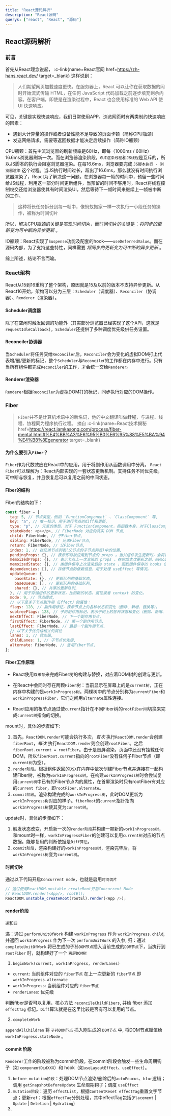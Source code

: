 ```yaml
---
title: "React源码解析"
description: "React源码"
querys: ["react", "React", "源码"]
---
```


## React源码解析

### 前言

首先从React理念说起， :c-link{name=React官网 href=https://zh-hans.react.dev/ target=\_blank} 这样说到：

> 人们期望网页加载速度更快。在服务器上，React 可以让你在获取数据的同时开始流式传输 HTML，在任何 JavaScript 代码加载之前逐步填充剩余内容。在客户端，即使是在渲染过程中，React 也会使用标准的 Web API 使 UI 快速响应。

可见，关键是实现快速响应，我们日常使用APP、浏览网页时有两类制约快速响应的因素：

- 遇到大计算量的操作或者设备性能不足导致的页面卡顿（简称CPU瓶颈）
- 发送网络请求，需要等返回数据才能决定后续操作（简称IO瓶颈）

CPU瓶颈：首先主流浏览器的刷新频率是60Hz，即每（1000ms / 60Hz）16.6ms浏览器刷新一次。而在浏览器渲染阶段，`GUI渲染线程`和`JS线程`是互斥的，所以JS脚本的执行会阻塞浏览器渲染。在每16.6ms，浏览器要完成 `JS脚本执行 - 浏览器渲染` 这个过程。当JS执行时间过长，超出了16.6ms，那么就没有时间执行浏览器渲染了，React为了解决这一问题，在浏览器每一帧的时间中，预留一些时间给JS线程，利用这一部分时间更新组件，当预留的时间不够用时，React将线程控制权交还给浏览器使其有时间渲染UI，然后等待下一帧时间来继续上一帧被中断的工作。

> 这种将长任务拆分到每一帧中，像蚂蚁搬家一样一次执行一小段任务的操作，被称为时间切片

所以，解决CPU瓶颈的关键是实现时间切片，而时间切片的关键是：_将同步的更新变为可中断的异步更新_ 。

IO瓶颈：React实现了`Suspense`功能及配套的hook——`useDeferredValue`。而在源码内部，为了支持这些特性，同样需要 _将同步的更新变为可中断的异步更新_ 。

综上所述，结论不言而喻。

### React架构

React从15到16重构了整个架构，原因就是15及以前的版本不支持异步更新。从React16开始，架构可以分为三层：`Scheduler`（调度器）、`Reconciler`（协调器）、`Renderer`（渲染器）。

#### Scheduler调度器

除了在空闲时触发回调的功能外（其实部分浏览器已经实现了这个API，这就是`requestIdleCallback`），`Scheduler`还提供了多种调度优先级供任务设置。

#### Reconciler协调器

当`Scheduler`将任务交给`Reconciler`后，`Reconciler`会为变化的虚拟DOM打上代表增/删/更新的标记，整个`Scheduler`与`Reconcile`r的工作都在内存中进行。只有当所有组件都完成`Reconciler`的工作，才会统一交给`Renderer`。

#### Renderer渲染器

`Renderer`根据`Reconciler`为虚拟DOM打的标记，同步执行对应的DOM操作。

### Fiber

> `Fiber`并不是计算机术语中的新名词，他的中文翻译叫做**纤程**，与进程、线程、协程同为程序执行过程。
> 摘自 :c-link{name=React技术揭秘 href=https://react.iamkasong.com/process/fiber-mental.html#%E4%BB%A3%E6%95%B0%E6%95%88%E5%BA%94%E4%B8%8Egenerator target=\_blank}

#### 为什么要引入`Fiber`？

`Fiber`作为代数效应在React中的应用，用于将副作用从函数调用中分离。
`React Fiber`可以理解为：React内部实现的一套状态更新机制。支持任务不同优先级，可中断与恢复，并且恢复后可以复用之前的中间状态。

#### Fiber的结构

Fiber的结构如下：

```js
const fiber = {
  tag: 5, // 节点类型，例如 `FunctionComponent` 、`ClassComponent` 等,
  key: "a", // 唯一标识，用于进行节点的diff和更新,
  type: "p", // 元素的类型，对于 FunctionComponent，指函数本身，对于ClassComponent，指 class，对于 HostComponent，指 DOM 节点 tagName,
  stateNode: <p></p>, // FiberNode 对应的真实 DOM 节点,
  child: FiberNode, // 子Fiber节点,
  sibling: FiberNode, // 兄弟Fiber节点,
  return: FiberNode, // 父Fiber节点,
  index: 1, // 在兄弟节点列表(父节点的子节点列表)中的位置,
  pendingProps: {}, // 表示即将被应用到节点的 props 。当父组件发生更新时，会将新的 props 存储在 pendingProps 中，之后会被应用到节点。
  memoizedProps: {}, // 表示节点上一次渲染的 props 。在完成本次更新之前，memoizedProps 中存储的是上一次渲染时的 props ，用于对比新旧 props 是否发生变化。
  memoizedState: {}, // 类组件保存上次渲染后的 state ，函数组件保存的 hooks 信息。
  dependencies: [], // 存储节点的依赖信息，用于处理 useEffect 等情况。
  updateQueue: {
    baseState: {}, // 更新队列的基础状态,
    baseQueue: [], // 更新队列的基础队列,
    shared: {}, // 共享的更新队列,
  }, // 用于存储组件的更新状态，比如新的状态、属性或者 context 的变化。
  mode: 9, // 节点模式,
  // 以下是关于节点副作用（Effect）的属性：
  flags: 128, // 副作用标记，表示节点上的各种状态和变化（删除、新增、替换等）。
  subtreeFlags: 128, // 子树副作用标记，表示子树上的各种状态和变化（删除、新增、替换等）。
  nextEffect: FiberNode, // 下一个副作用节点,
  firstEffect: FiberNode, // 第一个副作用节点,
  lastEffect: FiberNode, // 最后一个副作用节点,
  // 以下关于优先级相关的属性
  lanes: 1, // 优先级,
  childLanes: 1, // 子节点优先级,
  alternate: FiberNode, // 备用Fiber节点,
};
```

#### Fiber工作原理

- React使用`双缓存`来完成Fiber树的构建与替换，对应着DOM树的创建与更新。

- 在React中会同时存在两颗`Fiber`树：当前显示在屏幕上的是`current树`，正在内存中构建的是`workInProgress树`。两棵树中的节点分别称为`currentFiber`和`workInProgressFiber`，它们之间用`alternate`属性连接。

- React应用的根节点通过使`current`指针在不同Fiber树的`rootFiber`间切换来完成`current树`指向的切换。

mount时，具体的步骤如下:

1. 首先，`ReactDOM.render`可能会执行多次，_首次_ 执行`ReactDOM.render`会创建`fiberRoot`，_每次_ 执行`ReactDOM.render`则会创建`rootFiber`。之后`fiberRoot.current = rootFiber`。由于是首屏渲染，页面中还没有挂载任何DOM，所以`fiberRoot.current`指向的`rootFiber`没有任何子Fiber节点（即`current树`为空）。
2. `render阶段`。根据组件返回的`JSX`在内存中依次创建Fiber节点并连接在一起构建Fiber树，被称为`workInProgress树`。在构建`workInProgress树`时会尝试复用`current树`中已有的Fiber节点内的属性，在首屏渲染时只有rootFiber有对应的`current fiber`，即`rootFiber.alternate`。
3. `commit阶段`。渲染构建完成的`workInProgress树`，此时DOM更新为`workInProgress树`对应的样子。`fiberRoot`的`current`指针指向`workInProgress树`使其变为`current树`。

update时，具体的步骤如下：

1. 触发状态改变，开启新一次的`render阶段`并构建一颗新的`workInProgress树`，和mount时一样，`workInProgressFiber`的创建可以复用`current树`对应的节点数据。能够复用的判断依据是`Diff算法`。
2. `commit阶段`，渲染构建好的`workInProgress树`，渲染完毕后，将`workInProgress树`变为`current树`。

#### 时间切片

通过以下代码开启`Concurrent mode`，也就是启用`时间切片`

```js
// 通过使用ReactDOM.unstable_createRoot开启Concurrent Mode
// ReactDOM.render(<App/>, rootEl);
ReactDOM.unstable_createRoot(rootEl).render(<App />);
```

#### render阶段

`递`和`归`

递：通过 `performUnitOfWork` 构建 `workInProgress` 作为 `workInProgress.child`, 并返回 `workInProgress` 作为下一次 `performUnitWork` 的入参,
归：通过 `completeUnitOfWork` 将已生成的子孙`DOM节点`插入当前生成的`DOM节点`下，当执行到 `rootFiber` 时，就构建好了一个 `离屏DOM树`

1. `beginWork(current, workInProgress, renderLanes)`

- `current`: 当前组件对应的 `fiber节点` 在上一次更新的 `fiber节点` 即 `workInProgress.alternate`
- `workInProgress`: 当前组件对应的 `fiber节点`
- `renderLanes`: 优先级

判断fiber是否可以复用，核心方法 `reconcileChildFibers`, 并给 fiber 添加 `effectTag` 标记。`Diff`算法就是在这里比较是否有可以复用的节点。

2. `completeWork`

`appendAllChildren` 将 `子孙DOM节点` 插入刚生成的 `DOM节点` 中, 将DOM节点赋值给 `workInProgress.stateNode` 。

#### commit 阶段

`Renderer`工作的阶段被称为commit阶段。在commit阶段会触发一些生命周期钩子（如 `componentDidXXX`）和 hook（如`useLayoutEffect`、`useEffect`）。

1. `before mutation阶段`：处理DOM节点渲染/删除后的`autoFoucus`、`blur`逻辑；调用 `getSnapshotBeforeUpdate` 生命周期钩子；调度 `useEffect`
2. `mutation阶段`：遍历 `effectList`，根据`ContentReset effectTag`重置文字节点；更新`ref`；根据`effectTag`分别处理，其中effectTag包括(`Placement` | `Update` | `Deletion` | `Hydrating`)
3.
